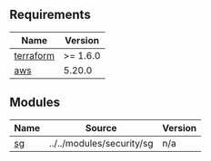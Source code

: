 <!-- BEGIN_TF_DOCS -->
## Requirements

| Name | Version |
|------|---------|
| <a name="requirement_terraform"></a> [terraform](#requirement\_terraform) | >= 1.6.0 |
| <a name="requirement_aws"></a> [aws](#requirement\_aws) | 5.20.0 |

## Modules

| Name | Source | Version |
|------|--------|---------|
| <a name="module_sg"></a> [sg](#module\_sg) | ../../modules/security/sg | n/a |
<!-- END_TF_DOCS -->
